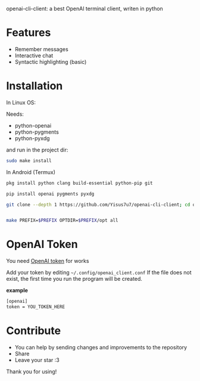 openai-cli-client: a best OpenAI terminal client, writen in python

# Features
- Remember messages
- Interactive chat
- Syntactic highlighting (basic)

# Installation

In Linux OS:

Needs:

- python-openai
- python-pygments
- python-pyxdg

and run in the project dir:

```bash
sudo make install

```

In Android (Termux)

```bash
pkg install python clang build-essential python-pip git
```

```bash
pip install openai pygments pyxdg

```

```bash
git clone --depth 1 https://github.com/Yisus7u7/openai-cli-client; cd openai-cli-client

```

```bash

make PREFIX=$PREFIX OPTDIR=$PREFIX/opt all
```
# OpenAI Token

You need [OpenAI token](https://platform.openai.com/docs/introduction/tokens) for works

Add your token by editing `~/.config/openai_client.conf`
If the file does not exist, the first time you run the program will be created.

**example**

```bash
[openai]
token = YOU_TOKEN_HERE
```

# Contribute

- You can help by sending changes and improvements to the repository
- Share 
- Leave your star :3

Thank you for using!
